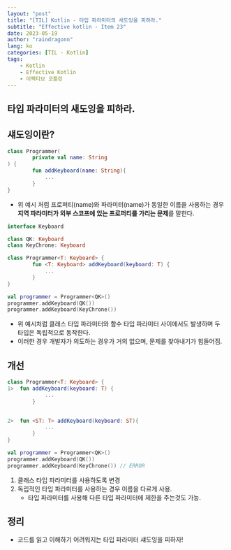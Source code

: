 ```yaml
---
layout: "post"
title: "[TIL] Kotlin - 타입 파라미터의 새도잉을 피하라."
subtitle: "Effective kotlin - Item 23"
date: 2023-05-19
author: "raindragonn"
lang: ko
categories: [TIL - Kotlin]
tags:
    - Kotlin
    - Effective Kotlin
    - 이펙티브 코틀린
---
```


## 타입 파라미터의 새도잉을 피하라.

## 섀도잉이란?

```kotlin
class Programmer(
		private val name: String
) {
		fun addKeyboard(name: String){
			...
		}
}
```

- 위 예시 처럼 프로퍼티(name)와 파라미터(name)가 동일한 이름을 사용하는 경우 **지역 파라미터가 외부 스코프에 있는 프로퍼티를 가리는 문제**를 말한다.

```kotlin
interface Keyboard

class QK: Keyboard
class KeyChrone: Keyboard

class Programmer<T: Keyboard> {	
		fun <T: Keyboard> addKeyboard(keyboard: T) {
			...
		}
}

val programmer = Programmer<QK>()
programmer.addKeyboard(QK())
programmer.addKeyboard(KeyChrone())

```

- 위 예시처럼 클래스 타입 파라미터와 함수 타입 파라미터 사이에서도 발생하며 두 타입은 독립적으로 동작한다.
- 이러한 경우 개발자가 의도하는 경우가 거의 없으며, 문제를 찾아내기가 힘들어짐.

## 개선

```kotlin
class Programmer<T: Keyboard> {	
1>	fun addKeyboard(keyboard: T) {
			...
		}
		

2>	fun <ST: T> addKeyboard(keyboard: ST){ 
			...
		}
}

val programmer = Programmer<QK>()
programmer.addKeyboard(QK())
programmer.addKeyboard(KeyChrone()) // ERROR

```

1. 클래스 타입 파라미터를 사용하도록 변경
2. 독립적인 타입 파라미터를 사용하는 경우 이름을 다르게 사용.
    - 타입 파라미터를 사용해 다른 타입 파라미터에 제한을 주는것도 가능.

## 정리

- 코드를 읽고 이해하기 어려워지는 타입 파라미터 섀도잉을 피하자!